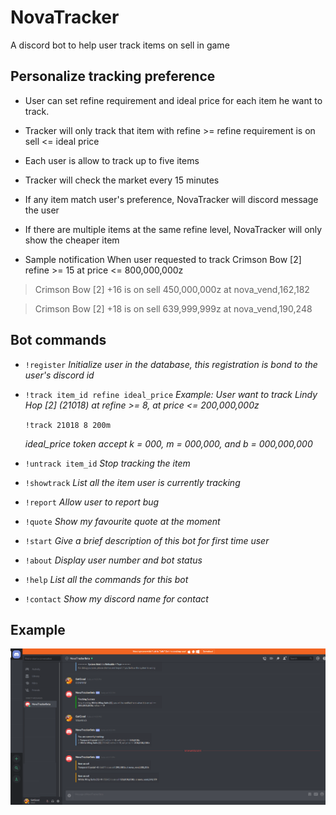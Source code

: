 
# NovaTracker

A discord bot to help user track items on sell in game


## Personalize tracking preference

* User can set refine requirement and ideal price for each item he want to track.

* Tracker will only track that item with refine >= refine requirement is on sell <= ideal price

* Each user is allow to track up to five items

* Tracker will check the market every 15 minutes

* If any item match user's preference, NovaTracker will discord message the user

* If there are multiple items at the same refine level, NovaTracker will only show the cheaper item

* Sample notification 
When user requested to track Crimson Bow [2] refine >= 15 at price <= 800,000,000z


> Crimson Bow [2] +16 is on sell 450,000,000z at nova_vend,162,182


> Crimson Bow [2] +18 is on sell 639,999,999z at nova_vend,190,248



## Bot commands

* `!register`
	*Initialize user in the database, this registration is bond to the user's discord id*

* `!track item_id refine ideal_price`
	*Example: User want to track Lindy Hop [2] (21018) at refine >= 8, at price <= 200,000,000z*
	
	`!track 21018 8 200m`
	
	*ideal_price token accept k = 000, m = 000,000, and b = 000,000,000*

* `!untrack item_id`
	*Stop tracking the item*
	
* `!showtrack`
	*List all the item user is currently tracking*
	
* `!report`
	*Allow user to report bug*

* `!quote`
	*Show my favourite quote at the moment*
	
* `!start`
	*Give a brief description of this bot for first time user*
	
* `!about`
	*Display user number and bot status*


* `!help`
	*List all the commands for this bot*
	
* `!contact`
	*Show my discord name for contact*



## Example
![alt text](https://github.com/yatw/NovaTracker/blob/master/example.png)